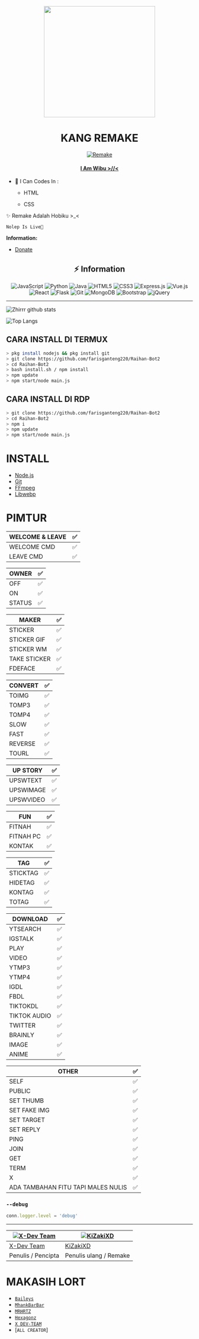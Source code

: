 <div align="center">
<img src="https://pbs.twimg.com/media/E0bsagpUYAArQ4D.jpg" width="300" />

# KANG REMAKE

>
>
>
</div>
<p align="center">
  <a href="https://github.com/KiZakiXD"><img title="Remake" src="https://img.shields.io/badge/Author-KiZakiXD-red.svg?style=for-the-badge&logo=github" /></a>
  <h4 align="center">
  <a href="https://wa.me/285878313791"> I Am Wibu >//< </a>
</h4>
</p>

- 🌱 I Can Codes In :

  - HTML

  - CSS

 ✨ Remake Adalah Hobiku >_<

    Nolep Is Live🖤


**Information:**

- [Donate](wa.me/6288231895667)

## <div align="center">⚡ Information </div>

<div align="center">

<img alt="JavaScript" src="https://img.shields.io/badge/javascript%20-%23323330.svg?&style=for-the-badge&logo=javascript&logoColor=%23F7DF1E"/>

<img alt="Python" src="https://img.shields.io/badge/python%20-%2314354C.svg?&style=for-the-badge&logo=python&logoColor=white"/>

<img alt="Java" src="https://img.shields.io/badge/java-%23ED8B00.svg?&style=for-the-badge&logo=java&logoColor=white"/>

<img alt="HTML5" src="https://img.shields.io/badge/html5%20-%23E34F26.svg?&style=for-the-badge&logo=html5&logoColor=white"/>

<img alt="CSS3" src="https://img.shields.io/badge/css3%20-%231572B6.svg?&style=for-the-badge&logo=css3&logoColor=white"/>

<img alt="Express.js" src="https://img.shields.io/badge/express.js%20-%23404d59.svg?&style=for-the-badge"/>

<img alt="Vue.js" src="https://img.shields.io/badge/vuejs%20-%2335495e.svg?&style=for-the-badge&logo=vue.js&logoColor=%234FC08D"/>

<img alt="React" src="https://img.shields.io/badge/react%20-%2320232a.svg?&style=for-the-badge&logo=react&logoColor=%2361DAFB"/>

<img alt="Flask" src="https://img.shields.io/badge/flask%20-%23000.svg?&style=for-the-badge&logo=flask&logoColor=white"/>

<img alt="Git" src="https://img.shields.io/badge/git%20-%23F05033.svg?&style=for-the-badge&logo=git&logoColor=white"/>

<img alt="MongoDB" src ="https://img.shields.io/badge/MongoDB-%234ea94b.svg?&style=for-the-badge&logo=mongodb&logoColor=white"/>

<img alt="Bootstrap" src="https://img.shields.io/badge/bootstrap%20-%23563D7C.svg?&style=for-the-badge&logo=bootstrap&logoColor=white"/>

<img alt="jQuery" src="https://img.shields.io/badge/jquery%20-%230769AD.svg?&style=for-the-badge&logo=jquery&logoColor=white"/>

</div>

___

![Zhirrr github stats](https://github-readme-stats.vercel.app/api?username=KiZakiXD&show_icons=true&theme=tokyonight)

![Top Langs](https://github-readme-stats.vercel.app/api/top-langs/?username=KiZakiXD&hide=css,html&theme=tokyonight)

## CARA INSTALL DI TERMUX
```bash
> pkg install nodejs && pkg install git
> git clone https://github.com/farisganteng220/Raihan-Bot2
> cd Raihan-Bot2
> bash install.sh / npm install
> npm update
> npm start/node main.js
```
## CARA INSTALL DI RDP
```bash
> git clone https://github.com/farisganteng220/Raihan-Bot2
> cd Raihan-Bot2
> npm i
> npm update
> npm start/node main.js
```

# INSTALL
* [Node.js](https://nodejs.org/en/)
* [Git](https://git-scm.com/downloads)
* [FFmpeg](https://github.com/BtbN/FFmpeg-Builds/releases/download/autobuild-2020-12-08-13-03/ffmpeg-n4.3.1-26-gca55240b8c-win64-gpl-4.3.zip)
* [Libwebp](https://developers.google.com/speed/webp/download)

# PIMTUR

|WELCOME & LEAVE|✅|
| ------------- | ------------- |
|WELCOME CMD|✅|
|LEAVE CMD|✅|

| OWNER |✅|
| ------------- | ------------- |
| OFF |✅|
| ON |✅|
| STATUS |✅|

| MAKER |✅|
| ------------- | ------------- |
| STICKER |✅|
| STICKER GIF |✅|
| STICKER WM |✅|
| TAKE STICKER |✅|
| FDEFACE |✅|

| CONVERT |✅|
| ------------- | ------------- |
| TOIMG |✅|
| TOMP3 |✅|
| TOMP4 |✅|
| SLOW |✅|
| FAST |✅|
| REVERSE |✅|
| TOURL |✅|

| UP STORY |✅|
| ------------- | ------------- |
| UPSWTEXT |✅|
| UPSWIMAGE |✅|
| UPSWVIDEO  |✅|

| FUN |✅|
| ------------- | ------------- |
| FITNAH |✅|
| FITNAH PC |✅|
| KONTAK |✅|


| TAG |✅|
| ------------- | ------------- |
| STICKTAG |✅|
| HIDETAG |✅|
| KONTAG |✅|
| TOTAG |✅|

| DOWNLOAD |✅|
| ------------- | ------------- |
| YTSEARCH |✅|
| IGSTALK |✅|
| PLAY |✅|
| VIDEO |✅|
| YTMP3 |✅|
| YTMP4 |✅|
| IGDL |✅|
| FBDL |✅|
| TIKTOKDL |✅|
| TIKTOK AUDIO |✅|
| TWITTER |✅|
| BRAINLY |✅|
| IMAGE |✅|
| ANIME |✅|

| OTHER |✅|
| ------------- | ------------- |
| SELF |✅|
| PUBLIC |✅|
| SET THUMB |✅|
| SET FAKE IMG |✅|
| SET TARGET |✅|
| SET REPLY |✅|
| PING |✅|
| JOIN |✅|
| GET |✅|
| TERM |✅|
| X |✅|
| ADA TAMBAHAN FITU TAPI MALES NULIS|✅|

### `--debug`

```js
conn.logger.level = 'debug'
```

---------

 [![X-Dev Team](https://github.com/xdevteam404.png?size=100)](https://github.com/xdevteam404) | [![KiZakiXD](https://github.com/KiZakiXD.png?size=100)](https://github.com/KiZakiXD)
----|----
[X-Dev Team](https://github.com/xdevteam404) | [KiZakiXD](https://github.com/KiZakiXD)
 Penulis / Pencipta | Penulis ulang / Remake


  # MAKASIH LORT
* [`Baileys`](https://github.com/adiwajshing/Baileys)
* [`MhankBarBar`](https://github.com/MhankBarBar)
* [`MRHRTZ`](https://github.com/MRHRTZ)
* [`Hexagonz`](https://github.com/Hexagonz)
* [`X DEV-TEAM`](https://github.com/xdevteam404)
* [`ALL CREATOR`]
